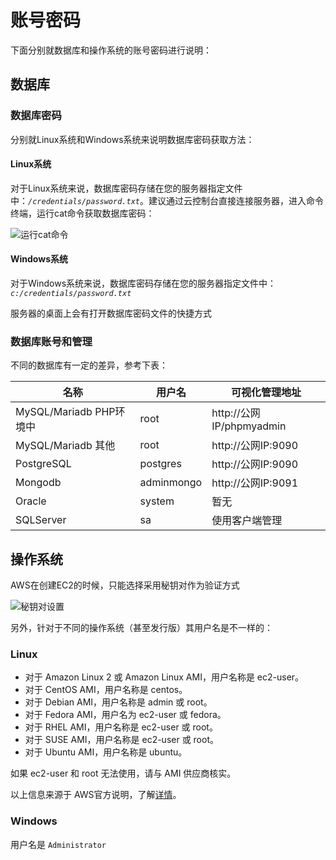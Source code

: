 # 账号密码

下面分别就数据库和操作系统的账号密码进行说明：

## 数据库

### 数据库密码

分别就Linux系统和Windows系统来说明数据库密码获取方法：

#### Linux系统

对于Linux系统来说，数据库密码存储在您的服务器指定文件中：*`/credentials/password.txt`*。建议通过云控制台直接连接服务器，进入命令终端，运行cat命令获取数据库密码：

![运行cat命令](https://libs.websoft9.com/Websoft9/DocsPicture/zh/common/catdbpassword-websoft9.png)

#### Windows系统

对于Windows系统来说，数据库密码存储在您的服务器指定文件中：*`c:/credentials/password.txt`*

服务器的桌面上会有打开数据库密码文件的快捷方式

### 数据库账号和管理

不同的数据库有一定的差异，参考下表：

| 名称                    | 用户名     | 可视化管理地址           |
| ----------------------- | ---------- | ------------------------ |
| MySQL/Mariadb PHP环境中 | root       | http://公网IP/phpmyadmin |
| MySQL/Mariadb 其他      | root       | http://公网IP:9090       |
| PostgreSQL              | postgres   | http://公网IP:9090       |
| Mongodb                 | adminmongo | http://公网IP:9091       |
| Oracle                  | system     | 暂无                     |
| SQLServer               | sa         | 使用客户端管理           |



## 操作系统

AWS在创建EC2的时候，只能选择采用秘钥对作为验证方式

![秘钥对设置](http://libs-websoft9-com.oss-cn-qingdao.aliyuncs.com/Websoft9/DocsPicture/en/aws/aws-ec2createpw-2-websoft9.png)

另外，针对于不同的操作系统（甚至发行版）其用户名是不一样的：

### Linux

- 对于 Amazon Linux 2 或 Amazon Linux AMI，用户名称是 ec2-user。
- 对于 CentOS AMI，用户名称是 centos。
- 对于 Debian AMI，用户名称是 admin 或 root。
- 对于 Fedora AMI，用户名为 ec2-user 或 fedora。
- 对于 RHEL AMI，用户名称是 ec2-user 或 root。
- 对于 SUSE AMI，用户名称是 ec2-user 或 root。
- 对于 Ubuntu AMI，用户名称是 ubuntu。

如果 ec2-user 和 root 无法使用，请与 AMI 供应商核实。

以上信息来源于 AWS官方说明，了解[详情](https://docs.aws.amazon.com/zh_cn/AWSEC2/latest/UserGuide/connection-prereqs.html)。

### Windows

用户名是 `Administrator`